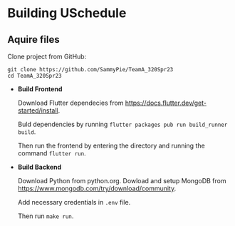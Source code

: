 # Building USchedule

## Aquire files

Clone project from GitHub:

```
git clone https://github.com/SammyPie/TeamA_320Spr23
cd TeamA_320Spr23
```

- **Build Frontend**

  Download Flutter dependecies from https://docs.flutter.dev/get-started/install.

  Buld dependencies by running `flutter packages pub run build_runner build`.

  Then run the frontend by entering the directory and running the command `flutter run`.

- **Build Backend**

  Download Python from python.org.
  Dowload and setup MongoDB from https://www.mongodb.com/try/download/community.

  Add necessary credentials in `.env` file.

  Then run `make run`.
